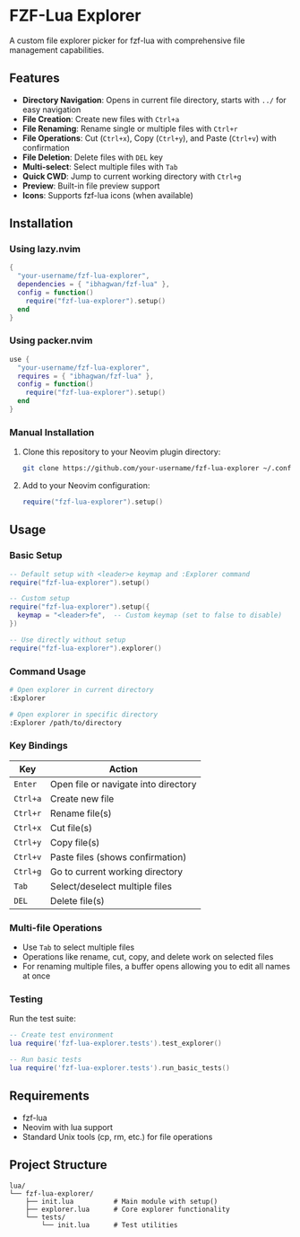# FZF-Lua Explorer

A custom file explorer picker for fzf-lua with comprehensive file management capabilities.

## Features

- **Directory Navigation**: Opens in current file directory, starts with `../` for easy navigation
- **File Creation**: Create new files with `Ctrl+a`
- **File Renaming**: Rename single or multiple files with `Ctrl+r`
- **File Operations**: Cut (`Ctrl+x`), Copy (`Ctrl+y`), and Paste (`Ctrl+v`) with confirmation
- **File Deletion**: Delete files with `DEL` key
- **Multi-select**: Select multiple files with `Tab`
- **Quick CWD**: Jump to current working directory with `Ctrl+g`
- **Preview**: Built-in file preview support
- **Icons**: Supports fzf-lua icons (when available)

## Installation

### Using lazy.nvim

```lua
{
  "your-username/fzf-lua-explorer",
  dependencies = { "ibhagwan/fzf-lua" },
  config = function()
    require("fzf-lua-explorer").setup()
  end
}
```

### Using packer.nvim

```lua
use {
  "your-username/fzf-lua-explorer",
  requires = { "ibhagwan/fzf-lua" },
  config = function()
    require("fzf-lua-explorer").setup()
  end
}
```

### Manual Installation

1. Clone this repository to your Neovim plugin directory:
   ```bash
   git clone https://github.com/your-username/fzf-lua-explorer ~/.config/nvim/lua/fzf-lua-explorer
   ```

2. Add to your Neovim configuration:
   ```lua
   require("fzf-lua-explorer").setup()
   ```

## Usage

### Basic Setup

```lua
-- Default setup with <leader>e keymap and :Explorer command
require("fzf-lua-explorer").setup()

-- Custom setup
require("fzf-lua-explorer").setup({
  keymap = "<leader>fe",  -- Custom keymap (set to false to disable)
})

-- Use directly without setup
require("fzf-lua-explorer").explorer()
```

### Command Usage

```bash
# Open explorer in current directory
:Explorer

# Open explorer in specific directory
:Explorer /path/to/directory
```

### Key Bindings

| Key | Action |
|-----|--------|
| `Enter` | Open file or navigate into directory |
| `Ctrl+a` | Create new file |
| `Ctrl+r` | Rename file(s) |
| `Ctrl+x` | Cut file(s) |
| `Ctrl+y` | Copy file(s) |
| `Ctrl+v` | Paste files (shows confirmation) |
| `Ctrl+g` | Go to current working directory |
| `Tab` | Select/deselect multiple files |
| `DEL` | Delete file(s) |

### Multi-file Operations

- Use `Tab` to select multiple files
- Operations like rename, cut, copy, and delete work on selected files
- For renaming multiple files, a buffer opens allowing you to edit all names at once

### Testing

Run the test suite:

```lua
-- Create test environment
lua require('fzf-lua-explorer.tests').test_explorer()

-- Run basic tests
lua require('fzf-lua-explorer.tests').run_basic_tests()
```

## Requirements

- fzf-lua
- Neovim with lua support
- Standard Unix tools (cp, rm, etc.) for file operations

## Project Structure

```
lua/
└── fzf-lua-explorer/
    ├── init.lua          # Main module with setup()
    ├── explorer.lua      # Core explorer functionality
    └── tests/
        └── init.lua      # Test utilities
```